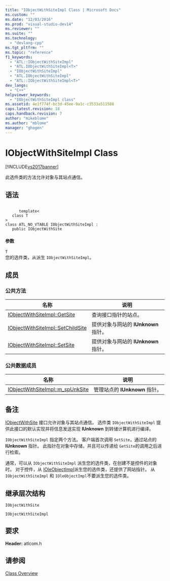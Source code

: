 ```yaml
---
title: "IObjectWithSiteImpl Class | Microsoft Docs"
ms.custom: ""
ms.date: "12/03/2016"
ms.prod: "visual-studio-dev14"
ms.reviewer: ""
ms.suite: ""
ms.technology: 
  - "devlang-cpp"
ms.tgt_pltfrm: ""
ms.topic: "reference"
f1_keywords: 
  - "ATL::IObjectWithSiteImpl"
  - "ATL.IObjectWithSiteImpl<T>"
  - "IObjectWithSiteImpl"
  - "ATL.IObjectWithSiteImpl"
  - "ATL::IObjectWithSiteImpl<T>"
dev_langs: 
  - "C++"
helpviewer_keywords: 
  - "IObjectWithSiteImpl class"
ms.assetid: 4e1f774f-bc3d-45ee-9a1c-c3533a511588
caps.latest.revision: 18
caps.handback.revision: 7
author: "mikeblome"
ms.author: "mblome"
manager: "ghogen"
---
```

# IObjectWithSiteImpl Class
[!INCLUDE[vs2017banner](../../assembler/inline/includes/vs2017banner.md)]

此选件类的方法允许对象与其站点通信。  
  
## 语法  
  
```  
  
      template<  
   class T   
>  
class ATL_NO_VTABLE IObjectWithSiteImpl :  
   public IObjectWithSite  
```  
  
#### 参数  
 `T`  
 您的选件类，从派生 `IObjectWithSiteImpl`。  
  
## 成员  
  
### 公共方法  
  
|名称|说明|  
|--------|--------|  
|[IObjectWithSiteImpl::GetSite](../Topic/IObjectWithSiteImpl::GetSite.md)|查询接口指针的站点。|  
|[IObjectWithSiteImpl::SetChildSite](../Topic/IObjectWithSiteImpl::SetChildSite.md)|提供对象与网站的 **IUnknown** 指针。|  
|[IObjectWithSiteImpl::SetSite](../Topic/IObjectWithSiteImpl::SetSite.md)|提供对象与网站的 **IUnknown** 指针。|  
  
### 公共数据成员  
  
|名称|说明|  
|--------|--------|  
|[IObjectWithSiteImpl::m\_spUnkSite](../Topic/IObjectWithSiteImpl::m_spUnkSite.md)|管理站点的 **IUnknown** 指针。|  
  
## 备注  
 [IObjectWithSite](http://msdn.microsoft.com/library/windows/desktop/ms693765) 接口允许对象与其站点通信。  选件类 `IObjectWithSiteImpl` 提供此接口的默认实现并将信息发送实现 **IUnknown** 到转储计算机进行编译。  
  
 `IObjectWithSiteImpl` 指定两个方法。  客户端首次调用 `SetSite`，通过站点的 **IUnknown** 指针。  此指针在对象中存储，并且可以传递给 `GetSite`的调用之后进行检索。  
  
 通常，可以从 `IObjectWithSiteImpl` 派生您的选件类，在创建不是控件的对象时。  对于控件，从 [IOleObjectImpl](../../atl/reference/ioleobjectimpl-class.md)派生您的选件类，还提供了网站指针。  从 `IObjectWithSiteImpl` 和 `IOleObjectImpl`不要派生您的选件类。  
  
## 继承层次结构  
 `IObjectWithSite`  
  
 `IObjectWithSiteImpl`  
  
## 要求  
 **Header:** atlcom.h  
  
## 请参阅  
 [Class Overview](../../atl/atl-class-overview.md)